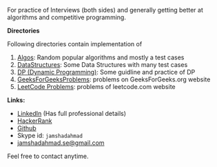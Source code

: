 For practice of Interviews (both sides) and generally getting better at algorithms and competitive programming.  
  
**Directories**

Following directories contain implementation of  
  
1) [Algos](Algos/): Random popular algorithms and mostly a test cases  
2) [DataStructures](DataStructures/): Some Data Structures with many test cases  
3) [DP (Dynamic Programming)](DP/): Some guidline and practice of DP
4) [GeeksForGeeksProblems](GeeksForGeeksProblems/): problems on GeeksForGeeks.org website  
5) [LeetCode Problems](LeetCode%20Problems/): problems of leetcode.com website  
  
**Links:**  
- [LinkedIn](https://www.linkedin.com/in/jamshadahmad/) (Has full professional details)  
- [HackerRank](https://www.hackerrank.com/JamshadAhmad_SE)  
- [Github](https://github.com/JamshadAhmad)  
- Skype id: `jamshadahmad`  
- [jamshadahmad.se@gmail.com](mailto:jamshadahmad.se@gmail.com)  
  
Feel free to contact anytime.